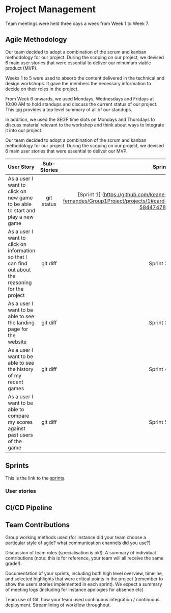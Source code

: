 # Project Management
Team meetings were held three days a week from Week 1 to Week 7. 
## Agile Methodology
Our team decided to adopt a combination of the scrum and kanban methodology for our project. During the scoping on our project, we devised 6 main user stories that were essential to deliver our minumum viable product (MVP).

Weeks 1 to 5 were used to absorb the content delivered in the technical and design workshops. It gave the members the necessary information to decide on their roles in the project.

From Week 6 onwards, we used Mondays, Wednesdays and Fridays at 10:00 AM to hold standups and discuss the current status of our project. This [log](../../Meetings/README.md) provides a top level summary of all of our standups.

In addition, we used the SEGP time slots on Mondays and Thursdays to discuss material relevant to the workshop and think about ways to integrate it into our project.

Our team decided to adopt a combination of the scrum and kanban methodology for our project. During the scoping on our project, we devised 6 main user stories that were essential to deliver our MVP.

| User Story                                                                                          | Sub-Stories |   Sprint |
| :-------------------------------------------------------------------------------------------------- | :---------: | -------: |
| As a user I want to click on new game to  be able to start and play a new game                      | git status  | [Sprint 1] (https://github.com/keane-fernandes/Group1Project/projects/1#card-58447478) |
| As a user I want to click on information so that I can find out about the reasoning for the project |  git diff   | Sprint 2 |
| As a user I want to be able to see the landing page for the website                                 |  git diff   | Sprint 3 |
| As a user I want to be able to see the history of my recent games                                   |  git diff   | Sprint 4 |
| As a user I want to be able to compare my scores against past users of the game                     |  git diff   | Sprint 5 |


## Sprints
This is the link to the [sprints](https://github.com/keane-fernandes/Group1Project/projects).

### User stories

## CI/CD Pipeline

## Team Contributions




Group working methods used (for instance did your team choose a particular style of agile? what communication channels did you use?) 

Discussion of team roles (specialisation is ok!). A summary of individual contributions (note: this is for reference, your team will all receive the same grade!). 

Documentation of your sprints, including both high level overview, timeline, and selected highlights that were critical points in the project (remember to show the users stories implemented in each sprint). We expect a summary of meeting logs (including for instance apologies for absence etc) 

Team use of Git, how your team used continuous integration / continuous deployment. Streamlining of workflow throughout. 